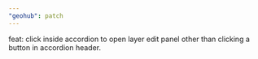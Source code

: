 ```yaml
---
"geohub": patch
---
```


feat: click inside accordion to open layer edit panel other than clicking a button in accordion header.
